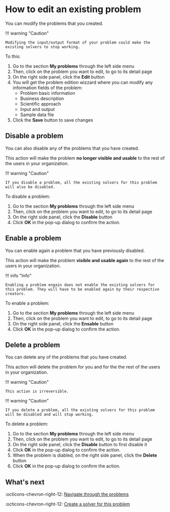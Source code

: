 # How to edit an existing problem

You can modify the problems that you created.

!!! warning "Caution"

    Modifying the input/output format of your problem could make the existing solvers to stop working.

To this:

1. Go to the section **My problems** through the left side menu
2. Then, click on the problem you want to edit, to go to its detail page
3. On the right side panel, click the **Edit** button
4. You will get the problem edition wizzard where you can modify any information fields of the problem:
    - Problem basic information
    - Business description
    - Scientific approach
    - Input and output
    - Sample data file
5. Click the **Save** button to save changes


## Disable a problem

You can also disable any of the problems that you have created.

This action will make the problem **no longer visible and usable** to the rest of the users in your organization.

!!! warning "Caution"

    If you disable a problem, all the existing solvers for this problem will also be disabled.

To disable a problem:

1. Go to the section **My problems** through the left side menu
1. Then, click on the problem you want to edit, to go to its detail page
1. On the right side panel, click the **Disable** button
1. Click **OK** in the pop-up dialog to confirm the action.

## Enable a problem

You can enable again a problem that you have previously disabled.

This action will make the problem **visible and usable again** to the rest of the users in your organization.

!!! info "Info"

    Enabling a problem engain does not enable the existing solvers for this problem. They will have to be enabled again by their respective creators.

To enable a problem:

1. Go to the section **My problems** through the left side menu
1. Then, click on the problem you want to edit, to go to its detail page
1. On the right side panel, click the **Ensable** button
1. Click **OK** in the pop-up dialog to confirm the action.

## Delete a problem

You can delete any of the problems that you have created.

This action will delete the problem for you and for the the rest of the users in your organization.

!!! warning "Caution"

    This action is irreversible.

!!! warning "Caution"

    If you delete a problem, all the existing solvers for this problem will be disabled and will stop working.

To delete a problem:

1. Go to the section **My problems** through the left side menu
1. Then, click on the problem you want to edit, to go to its detail page
1. On the right side panel, click the **Disable** button to first disable it
1. Click **OK** in the pop-up dialog to confirm the action.
1. When the problem is diabled, on the right side panel, click the **Delete** button
1. Click **OK** in the pop-up dialog to confirm the action.

## What's next

:octicons-chevron-right-12: [Navigate through the problems](browse-problems.md)

:octicons-chevron-right-12: [Create a solver for this problem](create-solver.md)